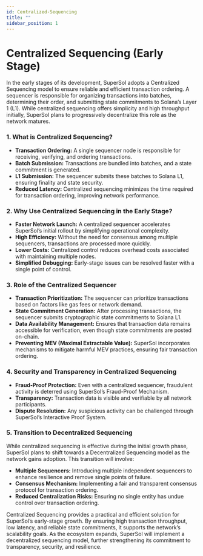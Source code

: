 ```yaml
---
id: Centralized-Sequencing 
title: ""
sidebar_position: 1
---
```



#  Centralized Sequencing (Early Stage)  

In the early stages of its development, SuperSol adopts a Centralized Sequencing model to ensure reliable and efficient transaction ordering. A sequencer is responsible for organizing transactions into batches, determining their order, and submitting state commitments to Solana’s Layer 1 (L1). While centralized sequencing offers simplicity and high throughput initially, SuperSol plans to progressively decentralize this role as the network matures.  



### 1. What is Centralized Sequencing?  

- **Transaction Ordering:** A single sequencer node is responsible for receiving, verifying, and ordering transactions.  
- **Batch Submission:** Transactions are bundled into batches, and a state commitment is generated.  
- **L1 Submission:** The sequencer submits these batches to Solana L1, ensuring finality and state security.  
- **Reduced Latency:** Centralized sequencing minimizes the time required for transaction ordering, improving network performance.  



### 2. Why Use Centralized Sequencing in the Early Stage?  

- **Faster Network Launch:** A centralized sequencer accelerates SuperSol’s initial rollout by simplifying operational complexity.  
- **High Efficiency:** Without the need for consensus among multiple sequencers, transactions are processed more quickly.  
- **Lower Costs:** Centralized control reduces overhead costs associated with maintaining multiple nodes.  
- **Simplified Debugging:** Early-stage issues can be resolved faster with a single point of control.  



### 3. Role of the Centralized Sequencer  

- **Transaction Prioritization:** The sequencer can prioritize transactions based on factors like gas fees or network demand.  
- **State Commitment Generation:** After processing transactions, the sequencer submits cryptographic state commitments to Solana L1.  
- **Data Availability Management:** Ensures that transaction data remains accessible for verification, even though state commitments are posted on-chain.  
- **Preventing MEV (Maximal Extractable Value):** SuperSol incorporates mechanisms to mitigate harmful MEV practices, ensuring fair transaction ordering.  



### 4. Security and Transparency in Centralized Sequencing  

- **Fraud-Proof Protection:** Even with a centralized sequencer, fraudulent activity is deterred using SuperSol’s Fraud-Proof Mechanism.  
- **Transparency:** Transaction data is visible and verifiable by all network participants.  
- **Dispute Resolution:** Any suspicious activity can be challenged through SuperSol’s Interactive Proof System.  



### 5. Transition to Decentralized Sequencing  

While centralized sequencing is effective during the initial growth phase, SuperSol plans to shift towards a Decentralized Sequencing model as the network gains adoption. This transition will involve:  

- **Multiple Sequencers:** Introducing multiple independent sequencers to enhance resilience and remove single points of failure.  
- **Consensus Mechanism:** Implementing a fair and transparent consensus protocol for transaction ordering.  
- **Reduced Centralization Risks:** Ensuring no single entity has undue control over transaction ordering.  

Centralized Sequencing provides a practical and efficient solution for SuperSol’s early-stage growth. By ensuring high transaction throughput, low latency, and reliable state commitments, it supports the network’s scalability goals. As the ecosystem expands, SuperSol will implement a decentralized sequencing model, further strengthening its commitment to transparency, security, and resilience.  

